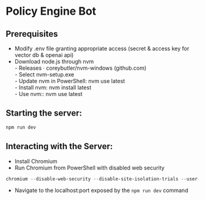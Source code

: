 # Policy Engine Bot

## Prerequisites

- Modify .env file granting appropriate access (secret & access key for vector db & openai api)
- Download node.js through nvm \
		- Releases · coreybutler/nvm-windows (github.com) \
        - Select nvm-setup.exe \
	  - Update nvm in PowerShell: nvm use latest \
	  - Install nvm: nvm install latest \
	  - Use nvm:: nvm use latest


## Starting the server:

```PowerShell
npm run dev
```

## Interacting with the Server:

- Install Chromium
- Run Chromium from PowerShell with disabled web security

```PowerShell
chromium --disable-web-security --disable-site-isolation-trials --user-data-dir="~/AppData/Local/Temp"
```

- Navigate to the localhost:port exposed by the `npm run dev` command
